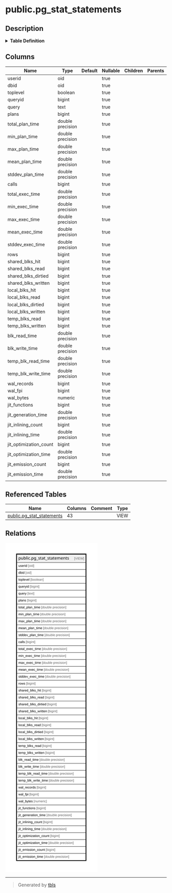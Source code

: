 # public.pg_stat_statements

## Description

<details>
<summary><strong>Table Definition</strong></summary>

```sql
CREATE VIEW pg_stat_statements AS (
 SELECT pg_stat_statements.userid,
    pg_stat_statements.dbid,
    pg_stat_statements.toplevel,
    pg_stat_statements.queryid,
    pg_stat_statements.query,
    pg_stat_statements.plans,
    pg_stat_statements.total_plan_time,
    pg_stat_statements.min_plan_time,
    pg_stat_statements.max_plan_time,
    pg_stat_statements.mean_plan_time,
    pg_stat_statements.stddev_plan_time,
    pg_stat_statements.calls,
    pg_stat_statements.total_exec_time,
    pg_stat_statements.min_exec_time,
    pg_stat_statements.max_exec_time,
    pg_stat_statements.mean_exec_time,
    pg_stat_statements.stddev_exec_time,
    pg_stat_statements.rows,
    pg_stat_statements.shared_blks_hit,
    pg_stat_statements.shared_blks_read,
    pg_stat_statements.shared_blks_dirtied,
    pg_stat_statements.shared_blks_written,
    pg_stat_statements.local_blks_hit,
    pg_stat_statements.local_blks_read,
    pg_stat_statements.local_blks_dirtied,
    pg_stat_statements.local_blks_written,
    pg_stat_statements.temp_blks_read,
    pg_stat_statements.temp_blks_written,
    pg_stat_statements.blk_read_time,
    pg_stat_statements.blk_write_time,
    pg_stat_statements.temp_blk_read_time,
    pg_stat_statements.temp_blk_write_time,
    pg_stat_statements.wal_records,
    pg_stat_statements.wal_fpi,
    pg_stat_statements.wal_bytes,
    pg_stat_statements.jit_functions,
    pg_stat_statements.jit_generation_time,
    pg_stat_statements.jit_inlining_count,
    pg_stat_statements.jit_inlining_time,
    pg_stat_statements.jit_optimization_count,
    pg_stat_statements.jit_optimization_time,
    pg_stat_statements.jit_emission_count,
    pg_stat_statements.jit_emission_time
   FROM pg_stat_statements(true) pg_stat_statements(userid, dbid, toplevel, queryid, query, plans, total_plan_time, min_plan_time, max_plan_time, mean_plan_time, stddev_plan_time, calls, total_exec_time, min_exec_time, max_exec_time, mean_exec_time, stddev_exec_time, rows, shared_blks_hit, shared_blks_read, shared_blks_dirtied, shared_blks_written, local_blks_hit, local_blks_read, local_blks_dirtied, local_blks_written, temp_blks_read, temp_blks_written, blk_read_time, blk_write_time, temp_blk_read_time, temp_blk_write_time, wal_records, wal_fpi, wal_bytes, jit_functions, jit_generation_time, jit_inlining_count, jit_inlining_time, jit_optimization_count, jit_optimization_time, jit_emission_count, jit_emission_time)
)
```

</details>

## Columns

| Name | Type | Default | Nullable | Children | Parents | Comment |
| ---- | ---- | ------- | -------- | -------- | ------- | ------- |
| userid | oid |  | true |  |  |  |
| dbid | oid |  | true |  |  |  |
| toplevel | boolean |  | true |  |  |  |
| queryid | bigint |  | true |  |  |  |
| query | text |  | true |  |  |  |
| plans | bigint |  | true |  |  |  |
| total_plan_time | double precision |  | true |  |  |  |
| min_plan_time | double precision |  | true |  |  |  |
| max_plan_time | double precision |  | true |  |  |  |
| mean_plan_time | double precision |  | true |  |  |  |
| stddev_plan_time | double precision |  | true |  |  |  |
| calls | bigint |  | true |  |  |  |
| total_exec_time | double precision |  | true |  |  |  |
| min_exec_time | double precision |  | true |  |  |  |
| max_exec_time | double precision |  | true |  |  |  |
| mean_exec_time | double precision |  | true |  |  |  |
| stddev_exec_time | double precision |  | true |  |  |  |
| rows | bigint |  | true |  |  |  |
| shared_blks_hit | bigint |  | true |  |  |  |
| shared_blks_read | bigint |  | true |  |  |  |
| shared_blks_dirtied | bigint |  | true |  |  |  |
| shared_blks_written | bigint |  | true |  |  |  |
| local_blks_hit | bigint |  | true |  |  |  |
| local_blks_read | bigint |  | true |  |  |  |
| local_blks_dirtied | bigint |  | true |  |  |  |
| local_blks_written | bigint |  | true |  |  |  |
| temp_blks_read | bigint |  | true |  |  |  |
| temp_blks_written | bigint |  | true |  |  |  |
| blk_read_time | double precision |  | true |  |  |  |
| blk_write_time | double precision |  | true |  |  |  |
| temp_blk_read_time | double precision |  | true |  |  |  |
| temp_blk_write_time | double precision |  | true |  |  |  |
| wal_records | bigint |  | true |  |  |  |
| wal_fpi | bigint |  | true |  |  |  |
| wal_bytes | numeric |  | true |  |  |  |
| jit_functions | bigint |  | true |  |  |  |
| jit_generation_time | double precision |  | true |  |  |  |
| jit_inlining_count | bigint |  | true |  |  |  |
| jit_inlining_time | double precision |  | true |  |  |  |
| jit_optimization_count | bigint |  | true |  |  |  |
| jit_optimization_time | double precision |  | true |  |  |  |
| jit_emission_count | bigint |  | true |  |  |  |
| jit_emission_time | double precision |  | true |  |  |  |

## Referenced Tables

| Name | Columns | Comment | Type |
| ---- | ------- | ------- | ---- |
| [public.pg_stat_statements](public.pg_stat_statements.md) | 43 |  | VIEW |

## Relations

![er](public.pg_stat_statements.svg)

---

> Generated by [tbls](https://github.com/k1LoW/tbls)
